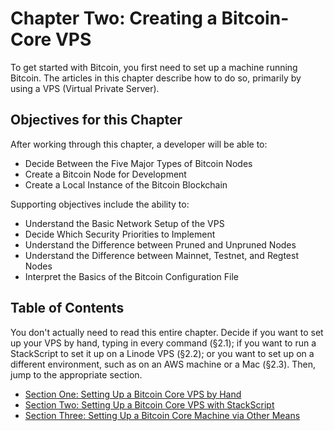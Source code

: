 # Chapter Two: Creating a Bitcoin-Core VPS

To get started with Bitcoin, you first need to set up a machine running Bitcoin. The articles in this chapter describe how to do so, primarily by using a VPS (Virtual Private Server).

## Objectives for this Chapter

After working through this chapter, a developer will be able to:

   * Decide Between the Five Major Types of Bitcoin Nodes
   * Create a Bitcoin Node for Development
   * Create a Local Instance of the Bitcoin Blockchain

Supporting objectives include the ability to:

   * Understand the Basic Network Setup of the VPS
   * Decide Which Security Priorities to Implement
   * Understand the Difference between Pruned and Unpruned Nodes
   * Understand the Difference between Mainnet, Testnet, and Regtest Nodes
   * Interpret the Basics of the Bitcoin Configuration File
   
## Table of Contents

You don't actually need to read this entire chapter. Decide if you want to set up your VPS by hand, typing in every command (§2.1); if you want to run a StackScript to set it up on a Linode VPS (§2.2); or you want to set up on a different environment, such as on an AWS machine or a Mac (§2.3). Then, jump to the appropriate section.

   * [Section One: Setting Up a Bitcoin Core VPS by Hand](02_1_Setting_Up_a_Bitcoin-Core_VPS_by_Hand.md)
   * [Section Two: Setting Up a Bitcoin Core VPS with StackScript](02_2_Setting_Up_a_Bitcoin-Core_VPS_with_StackScript.md)
   * [Section Three: Setting Up a Bitcoin Core Machine via Other Means](02_3_Setting_Up_Bitcoin_Core_Other.md)
